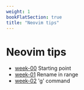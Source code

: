 ```yaml
---
weight: 1
bookFlatSection: true
title: "Neovim tips"
---
```


# Neovim tips

 - [week-00](./week-00) Starting point
 - [week-01](./week-01) Rename in range
 - [week-02](./week-02) 'g' command
